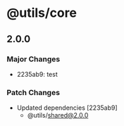# @utils/core

## 2.0.0

### Major Changes

- 2235ab9: test

### Patch Changes

- Updated dependencies [2235ab9]
  - @utils/shared@2.0.0

